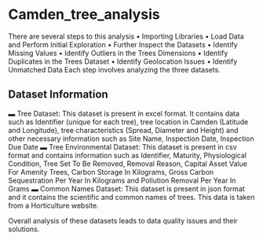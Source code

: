 # Camden_tree_analysis

There are several steps to this analysis
• Importing Libraries
• Load Data and Perform Initial Exploration
• Further Inspect the Datasets
• Identify Missing Values
• Identify Outliers in the Trees Dimensions 
• Identify Duplicates in the Trees Dataset 
• Identify Geolocation Issues 
• Identify Unmatched Data 
Each step involves analyzing the three datasets.

## Dataset Information 
▬ Tree Dataset: This dataset is present in excel format. It contains data such as Identifier (unique for each tree), tree location in Camden (Latitude and Longitude), tree characteristics (Spread, Diameter and Height) and other necessary information such as Site Name, Inspection Date, Inspection Due Date
▬ Tree Environmental Dataset: This dataset is present in csv format and contains information such as Identifier, Maturity, Physiological Condition, Tree Set To Be Removed, Removal Reason,
Capital Asset Value For Amenity Trees, Carbon Storage In Kilograms, Gross Carbon Sequestration Per Year In Kilograms and Pollution Removal Per Year In Grams
▬ Common Names Dataset: This dataset is present in json format and it contains the scientific and common names of trees. This data is taken from a Horticulture website. 

Overall analysis of these datasets leads to data quality issues and their solutions. 
